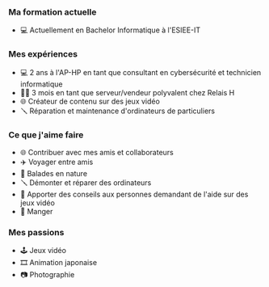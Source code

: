 ### Ma formation actuelle

* 💻 Actuellement en Bachelor Informatique à l'ESIEE-IT

### Mes expériences

* 💻 2 ans à l'AP-HP en tant que consultant en cybersécurité et technicien informatique
* 👨‍🍳 3 mois en tant que serveur/vendeur polyvalent chez Relais H  
* 🌐 Créateur de contenu sur des jeux vidéo
* 🪛 Réparation et maintenance d'ordinateurs de particuliers

### Ce que j'aime faire

* 🌐 Contribuer avec mes amis et collaborateurs 
* ✈️ Voyager entre amis  
* 🍃 Balades en nature  
* 🪛 Démonter et réparer des ordinateurs  
* 💬 Apporter des conseils aux personnes demandant de l'aide sur des jeux vidéo  
* 🍚 Manger  

### Mes passions

* 🕹️ Jeux vidéo
* 🎞️ Animation japonaise  
* 📷 Photographie
